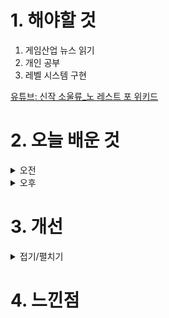 
# 1. 해야할 것

1. 게임산업 뉴스 읽기 
2. 개인 공부  
3. 레벨 시스템 구현

[유튜브: 신작 소울류_노 레스트 포 위키드](https://www.youtube.com/watch?v=C69WVCYujQE)


# 2. 오늘 배운 것

<details>
<summary>오전</summary>

## 오늘의 뉴스



■ BIC 함께 만든다, '빅커넥터즈' 공식 모집
부산광역시와 부산정보산업진흥원, 부산인디커넥트페스티벌조직위원회는 제10회 부산인디커넥트페스티벌(이하 BIC 페스티벌)을 함께 만들어 갈 BIC 공식 인디게임 팬덤 ‘빅커넥터즈’ 4기를 4월 22일부터 5월 17일까지 모집합니다.

■ 던전앤파이터 모바일, 5월 21일 중국 상륙 
네오플의 '던전앤파이터 모바일'이 오는 5월 21일, 중국 서비스를 시작합니다. 현재도 '던전앤파이터 모바일'은 중국 내에서 공식 홈페이지와 '웨이신', 'QQ', '탭탭'등의 플랫폼을 통해 사전 예약을 진행 중이며 '지하성과용사: 기원'이라는 이름으로 텐센트를 통해 서비스될 예정입니다.

■ '퍼스트 버서커: 카잔', 2차 FGT 참가자 모집 
넥슨은 오는 5월 15일부터 19일까지 '퍼스트 버서커: 카잔'의 2차 FGT를 실시한다고 밝혔습니다. 네오플에서는 이번 2차 FGT에서 1차 FGT에서 호평을 받은 보스전 외에도 다양한 콘텐츠 및 개선된 게임플레이를 선보이는 한편, 개선된 콘텐츠에 대한 피드백을 수집해 한층 더 완성 도를 높일 것이라고 밝혔습니다.

■ 인텔, 한스 촹 아시아 태평양 지역 총괄 선임
인텔이 오늘 아시아태평양(일본 및 인도 포함, 중국 제외) 지역을 총괄할 신임 세일즈, 마케팅 및 커뮤니케이션 그룹(SMG) 임원 인사를 발표했습니다. 신임 한스 촹 APJ GMG 총괄은, "변화를 추진중인 인텔에서도 가장 다양하고 빠르게 성장하는 지역 중 하나인 아시아태평양에서  인텔의 성장과 혁신을 이끌게 되어 기쁘다"라며, "지역내 파트너의 강점을 활용하고 투명하고 안전한 방식으로 고객을 지원하는 개방형 에코시스템을 구축하기 위한 노력을 지속하는 것이 아시아태평양 지역에서 장기적인 성공을 거두는 데 핵심이 될 것"이라고 밝혔습니다.       

■ 언리얼 페스트 2024, 5월 10일까지 연사 모집 
에픽게임즈 코리아가 오는 8월 28일부터 29일까지 양일 간 롯데호텔 월드에서 개최하는 '언리얼 페스트 2024'에서 강연 발표자를 모집합니다. '언리얼 페스트 2024'에 연사로 참여하고자 하는 이는 발표자 모집 페이지에서 약력과 분야, 제품군 및 주제 등 발표와 관련된 정보를 기재한 신청서를 제출하면 됩니다.

■ 클라우드 모바일 게임 플랫폼 Now.gg, 1억 이용자 돌파
나우닷지지(대표 로젠 샤르마)는 자사에서 서비스 중인 동명의 클라우드 모바일 게임 플랫폼 '나우닷지지(now.gg)'의 이용자가 최근 1억 명을 돌파하며 세계 최대 규모의 클라우드 게임 플랫폼으로 성장했다고 오늘 공식 발표했습니다. 개발사는 그동안 개발해온 게임 클라이언트를 나우닷지지에 업로드하면, 여러 플랫폼에서 지원되는 고성능 클라우드 환경으로 전환되는 작업이 진행되며, 추후 결제 시스템이 통합되면 게임용 웹샵도 자동으로 생성되는 방식으로 나우닷지지에 입점할 수 있습니다.

■ 엘든 링, PlayX4에서 특별전 열린다 
반다이남코 엔터테인먼트 코리아는 오는 5월 23일부터 4일간 고양 킨텍스 제1전시장에서 진행되는 'PlayX4'에서 '엘든 링 특별전'을 진행할 예정이라 밝혔습니다. 또한, 이번에 등장하는 가시공 메스메르의 투구는 반남코리아 공식 스토어에서 한정 수량으로 판매될 예정입니다.   


</details>


<details>
<summary>오후</summary>

## 거울미로 기획서 다듬기

![image](https://github.com/JM94Ent/TIL-WIL/assets/143363550/4dffee25-db4a-4683-b497-081f58a08dde)

![image](https://github.com/JM94Ent/TIL-WIL/assets/143363550/afe28b16-da87-4f78-8aa4-ce95d7791a30)

</details>




# 3. 개선


<details>
<summary>접기/펼치기</summary>


</details>



# 4. 느낀점



